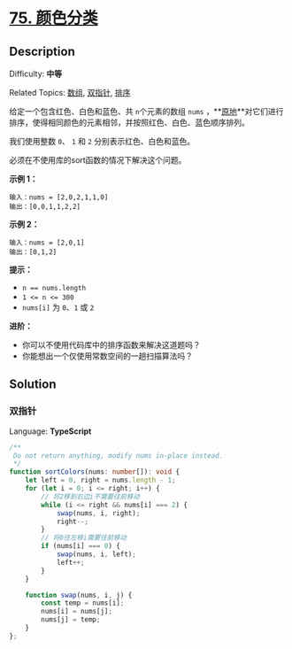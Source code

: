 # [75\. 颜色分类](https://leetcode.cn/problems/sort-colors/)

## Description

Difficulty: **中等**  

Related Topics: [数组](https://leetcode.cn/tag/array/), [双指针](https://leetcode.cn/tag/two-pointers/), [排序](https://leetcode.cn/tag/sorting/)

给定一个包含红色、白色和蓝色、共 `n`个元素的数组 `nums` ，**[原地](https://baike.baidu.com/item/%E5%8E%9F%E5%9C%B0%E7%AE%97%E6%B3%95)**对它们进行排序，使得相同颜色的元素相邻，并按照红色、白色、蓝色顺序排列。

我们使用整数 `0`、 `1` 和 `2` 分别表示红色、白色和蓝色。

必须在不使用库的sort函数的情况下解决这个问题。

**示例 1：**

```
输入：nums = [2,0,2,1,1,0]
输出：[0,0,1,1,2,2]
```

**示例 2：**

```
输入：nums = [2,0,1]
输出：[0,1,2]
```

**提示：**

* `n == nums.length`
* `1 <= n <= 300`
* `nums[i]` 为 `0`、`1` 或 `2`

**进阶：**

* 你可以不使用代码库中的排序函数来解决这道题吗？
* 你能想出一个仅使用常数空间的一趟扫描算法吗？

## Solution

### 双指针

Language: **TypeScript**

```typescript
/**
 Do not return anything, modify nums in-place instead.
 */
function sortColors(nums: number[]): void {
    let left = 0, right = nums.length - 1;
    for (let i = 0; i <= right; i++) {
        // 将2移到右边i不需要往前移动
        while (i <= right && nums[i] === 2) {
            swap(nums, i, right);
            right--;
        }
        // 将0往左移i需要往前移动
        if (nums[i] === 0) {
            swap(nums, i, left);
            left++;
        }
    }

    function swap(nums, i, j) {
        const temp = nums[i];
        nums[i] = nums[j];
        nums[j] = temp;
    }
};
```
